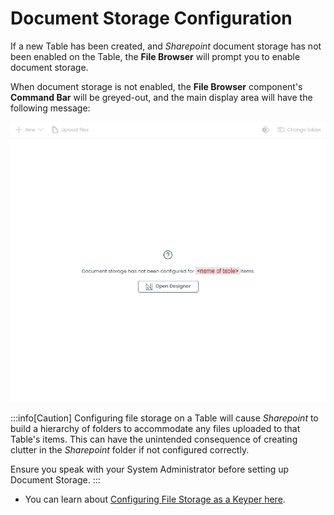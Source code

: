 # Document Storage Configuration

If a new Table has been created, and *Sharepoint* document storage has not been enabled on the Table, the **File Browser** will prompt you to enable document storage.

When document storage is not enabled, the **File Browser** component's **Command Bar** will be greyed-out, and the main display area will have the following message:

![A screenshot of how the File Browser component will appear if document storage has not been established for a particular table. The component's command bar buttons are now grey. In the middle of the component is a question mark icon, inside a circle. The message to the user reads: "Document storage has not been configured for (name of table) items." Underneath the message is a button that reads "Open Designer". ](<Files Browser Not Configured.png>)

:::info[Caution]
Configuring file storage on a Table will cause *Sharepoint* to build a hierarchy of folders to accommodate any files uploaded to that Table's items. This can have the unintended consequence of creating clutter in the *Sharepoint* folder if not configured correctly.

Ensure you speak with your System Administrator before setting up Document Storage.
:::

- You can learn about [Configuring File Storage as a Keyper here](</docs/Rapid/3-Keyper Manual/2-Designer/2-Pages/3-Components/file-browser/file-browser.md>).